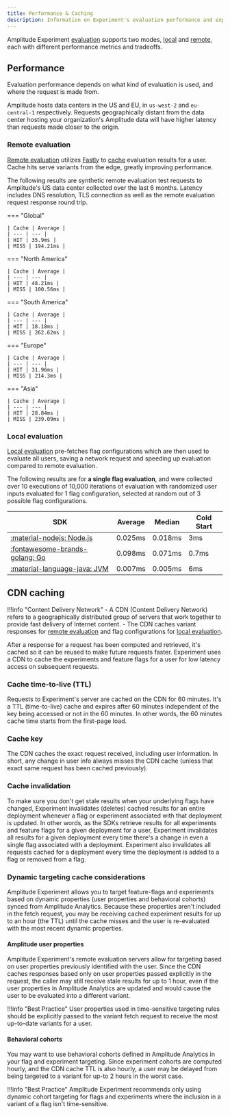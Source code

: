 ```yaml
---
title: Performance & Caching
description: Information on Experiment's evaluation performance and experiment results caching infrastructure.
---
```


Amplitude Experiment [evaluation](./evaluation/implementation.md) supports two modes, [local](./evaluation/local-evaluation.md) and [remote](./evaluation/remote-evaluation.md), each with different performance metrics and tradeoffs.

## Performance

Evaluation performance depends on what kind of evaluation is used, and where the request is made from.

Amplitude hosts data centers in the US and EU, in `us-west-2` and `eu-central-1` respectively. Requests geographically distant from the data center hosting your organization's Amplitude data will have higher latency than requests made closer to the origin.

### Remote evaluation

[Remote evaluation](./evaluation/remote-evaluation.md) utilizes [Fastly](https://fastly.com) to [cache](#cdn-caching) evaluation results for a user. Cache hits serve variants from the edge, greatly improving performance.

The following results are synthetic remote evaluation test requests to Amplitude's US data center collected over the last 6 months. Latency includes DNS resolution, TLS connection as well as the remote evaluation request response round trip.

=== "Global"

    | Cache | Average |
    | --- | --- |
    | HIT | 35.9ms |
    | MISS | 194.21ms |

=== "North America"

    | Cache | Average |
    | --- | --- |
    | HIT | 48.21ms |
    | MISS | 100.56ms |

=== "South America"

    | Cache | Average |
    | --- | --- |
    | HIT | 18.18ms |
    | MISS | 262.62ms |

=== "Europe"

    | Cache | Average |
    | --- | --- |
    | HIT | 31.96ms |
    | MISS | 214.3ms |

=== "Asia"

    | Cache | Average |
    | --- | --- |
    | HIT | 28.84ms |
    | MISS | 239.09ms |

### Local evaluation

[Local evaluation](./evaluation/local-evaluation.md) pre-fetches flag configurations which are then used to evaluate all users, saving a network request and speeding up evaluation compared to remote evaluation.

The following results are for **a single flag evaluation**, and were collected over 10 executions of 10,000 iterations of evaluation with randomized user inputs evaluated for 1 flag configuration, selected at random out of 3 possible flag configurations.

| SDK | Average | Median | Cold Start |
| --- | --- | --- | --- |
| [:material-nodejs: Node.js](../sdks/nodejs-sdk.md) | 0.025ms | 0.018ms | 3ms |
| [:fontawesome-brands-golang: Go](../sdks/go-sdk.md) | 0.098ms | 0.071ms | 0.7ms |
| [:material-language-java: JVM](../sdks/jvm-sdk.md) | 0.007ms | 0.005ms | 6ms |

## CDN caching

!!!info "Content Delivery Network"
    - A CDN (Content Delivery Network) refers to a geographically distributed group of servers that work together to provide fast delivery of Internet content.
    - The CDN caches variant responses for [remote evaluation](./evaluation/remote-evaluation.md) and flag configurations for [local evaluation](./evaluation/local-evaluation.md).

After a response for a request has been computed and retrieved, it's cached so it can be reused to make future requests faster. Experiment uses a CDN to cache the experiments and feature flags for a user for low latency access on subsequent requests.

### Cache time-to-live (TTL)

Requests to Experiment's server are cached on the CDN for 60 minutes. It's a TTL (time-to-live) cache and expires after 60 minutes independent of the key being accessed or not in the 60 minutes. In other words, the 60 minutes cache time starts from the first-page load.

### Cache key

The CDN caches the exact request received, including user information. In short, any change in user info always misses the CDN cache (unless that exact same request has been cached previously).

### Cache invalidation

To make sure you don't get stale results when your underlying flags have changed, Experiment invalidates (deletes) cached results for an entire deployment whenever a flag or experiment associated with that deployment is updated. In other words, as the SDKs retrieve results for all experiments and feature flags for a given deployment for a user, Experiment invalidates all results for a given deployment every time there's a change in even a single flag associated with a deployment. Experiment also invalidates all requests cached for a deployment every time the deployment is added to a flag or removed from a flag.

### Dynamic targeting cache considerations

Amplitude Experiment allows you to target feature-flags and experiments based on dynamic properties (user properties and behavioral cohorts) synced from Amplitude Analytics. Because these properties aren't included in the fetch request, you may be receiving cached experiment results for up to an hour (the TTL) until the cache misses and the user is re-evaluated with the most recent dynamic properties.

#### Amplitude user properties

Amplitude Experiment's remote evaluation servers allow for targeting based on user properties previously identified with the user. Since the CDN caches responses based only on user properties passed explicitly in the request, the caller may still receive stale results for up to 1 hour, even if the user properties in Amplitude Analytics are updated and would cause the user to be evaluated into a different variant.

!!!info "Best Practice"
    User properties used in time-sensitive targeting rules should be explicitly passed to the variant fetch request to receive the most up-to-date variants for a user.

#### Behavioral cohorts

You may want to use behavioral cohorts defined in Amplitude Analytics in your flag and experiment targeting. Since experiment cohorts are computed hourly, and the CDN cache TTL is also hourly, a user may be delayed from being targeted to a variant for up-to 2 hours in the worst case.

!!!info "Best Practice"
    Amplitude Experiment recommends only using dynamic cohort targeting for flags and experiments where the inclusion in a variant of a flag isn't time-sensitive.
